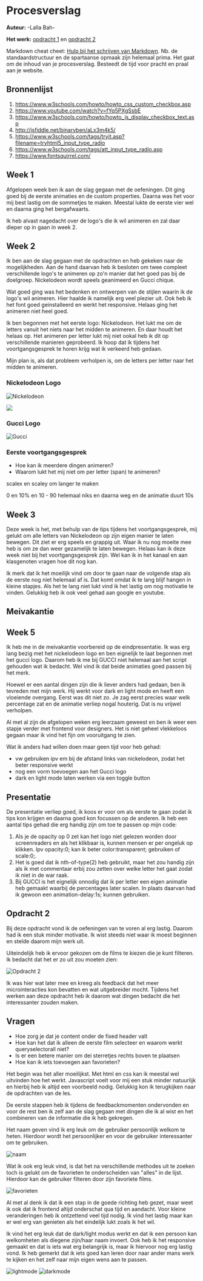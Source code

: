 # Procesverslag
**Auteur:** -Lalla Bah-

**Het werk:** [opdracht 1](opdracht1/index.html) en [opdracht 2](opdracht2/index.html)


Markdown cheat cheet: [Hulp bij het schrijven van Markdown](https://github.com/adam-p/markdown-here/wiki/Markdown-Cheatsheet). Nb. de standaardstructuur en de spartaanse opmaak zijn helemaal prima. Het gaat om de inhoud van je procesverslag. Besteedt de tijd voor pracht en praal aan je website.



## Bronnenlijst
1. https://www.w3schools.com/howto/howto_css_custom_checkbox.asp
2. https://www.youtube.com/watch?v=fYq5PXgSsbE
3. https://www.w3schools.com/howto/howto_js_display_checkbox_text.asp
4. http://jsfiddle.net/binaryben/aLx3m4k5/
5. https://www.w3schools.com/tags/tryit.asp?filename=tryhtml5_input_type_radio
6. https://www.w3schools.com/tags/att_input_type_radio.asp
7. https://www.fontsquirrel.com/



## Week 1

Afgelopen week ben ik aan de slag gegaan met de oefeningen. Dit ging goed bij de eerste animaties en de custom properties. Daarna was het voor mij best lastig om de sommetjes te maken. Meestal lukte de eerste vier wel en daarna ging het bergafwaarts. 

Ik heb alvast nagedacht over de logo's die ik wil animeren en zal daar dieper op in gaan in week 2. 

## Week 2
Ik ben aan de slag gegaan met de opdrachten en heb gekeken naar de mogelijkheden. Aan de hand daarvan heb ik besloten om twee compleet verschillende logo's te animeren op zo'n manier dat het goed pas bij de doelgroep. Nickelodeon wordt speels geanimeerd en Gucci chique.

Wat goed ging was het bedenken en ontwerpen van de stijlen waarin ik de logo's wil animeren. Hier haalde ik namelijk erg veel plezier uit. Ook heb ik het font goed geinstalleerd en werkt het responsive. Helaas ging het animeren niet heel goed. 

Ik ben begonnen met het eerste logo: Nickelodeon. Het lukt me om de letters vanuit het niets naar het midden te animeren. En daar houdt het helaas op. Het animeren per letter lukt mij niet ookal heb ik dit op verschillende manieren geprobeerd. Ik hoop dat ik tijdens het voortgangsgesprek te horen krijg wat ik verkeerd heb gedaan. 

Mijn plan is, als dat probleem verholpen is, om de letters per letter naar het midden te animeren. 

### Nickelodeon Logo
![Nickelodeon](/images/Logo's_FvD_Lalla-01.png "Nickelodeon logo")

<img src="images/Logo's_FvD_Lalla-01.png">

### Gucci Logo
![Gucci](/images/Logo's_FvD_Lalla-02.png "Nickelodeon logo")

### Eerste voortgangsgesprek
- Hoe kan ik meerdere dingen animeren?
- Waarom lukt het mij niet om per letter (span) te animeren?

scalex en scaley om langer te maken

0 en 10% en 10 - 90 helemaal niks en daarna weg
en de animatie duurt 10s

## Week 3

Deze week is het, met behulp van de tips tijdens het voortgangsgesprek, mij gelukt om alle letters van Nickelodeon op zijn eigen manier te laten bewegen. Dit ziet er erg speels en grappig uit. Waar ik nu nog moeite mee heb is om ze dan weer gezamelijk te laten bewegen. Helaas kan ik deze week niet bij het voortgangsgesprek zijn. Wel kan ik in het kanaal en aan klasgenoten vragen hoe dit nog kan.

Ik merk dat ik het moeilijk vind om door te gaan naar de volgende stap als de eerste nog niet helemaal af is. Dat komt omdat ik te lang blijf hangen in kleine stapjes. Als het te lang niet lukt vind ik het lastig om nog motivatie te vinden. Gelukkig heb ik ook veel gehad aan google en youtube.

## Meivakantie

## Week 5

Ik heb me in de meivakantie voorbereid op de eindpresentatie. Ik was erg lang bezig met het nickelodeon logo en ben eignelijk te laat begonnen met het gucci logo. Daarom heb ik me bij GUCCI niet helemaal aan het script gehouden wat ik bedacht. Wel vind ik dat beide animaties goed passen bij het merk.

Hoewel er een aantal dingen zijn die ik liever anders had gedaan, ben ik tevreden met mijn werk. Hij werkt voor dark en light mode en heeft een vloeiende overgang. Eerst was dit niet zo. Je zag eerst precies waar welk percentage zat en de animatie verliep nogal houterig. Dat is nu vrijwel verholpen.

Al met al zijn de afgelopen weken erg leerzaam geweest en ben ik weer een stapje verder met frontend voor designers. Het is niet geheel vlekkeloos gegaan maar ik vind het fijn om vooruitgang te zien. 

Wat ik anders had willen doen maar geen tijd voor heb gehad:
- vw gebruiken ipv em bij de afstand links van nickelodeon, zodat het beter responsive werkt
- nog een vorm toevoegen aan het Gucci logo
- dark en light mode laten werken via een toggle button

## Presentatie

De presentatie verliep goed, ik koos er voor om als eerste te gaan zodat ik tips kon krijgen en daarna goed kon focussen op de anderen. Ik heb een aantal tips gehad die erg handig zijn om toe te passen op mijn code:

1. Als je de opacity op 0 zet kan het logo niet gelezen worden door screenreaders en als het klikbaar is, kunnen mensen er per ongeluk op klikken. Ipv opacity:0; kan ik beter color:transparent; gebruiken of scale:0;.
2. Het is goed dat ik nth-of-type(2) heb gebruikt, maar het zou handig zijn als ik met commentaar erbij zou zetten over welke letter het gaat zodat ik niet in de war raak.
3. Bij GUCCI is het eignelijk onnodig dat ik per letter een eigen animatie heb gemaakt waarbij de percentages later scalen. In plaats daarvan had ik gewoon een animation-delay:1s; kunnen gebruiken. 

## Opdracht 2

Bij deze opdracht vond ik de oefeningen van te voren al erg lastig. Daarom had ik een stuk minder motivatie. Ik wist steeds niet waar ik moest beginnen en stelde daarom mijn werk uit. 

Uiteindelijk heb ik ervoor gekozen om de films te kiezen die je kunt filteren. Ik bedacht dat het er zo uit zou moeten zien:


![Opdracht 2](/images/opdracht2_FvD-01.png "opdracht 2")

Ik was hier wat later mee en kreeg als feedback dat het meer microinteracties kon bevatten en wat uitgebreider mocht. Tijdens het werken aan deze opdracht heb ik daarom wat dingen bedacht die het interessanter zouden maken.

## Vragen
- Hoe zorg je dat je content onder de fixed header valt
- Hoe kan het dat ik alleen de eerste film selecteer en waarom werkt queryselectorall niet?
- Is er een betere manier om dei sterretjes rechts boven te plaatsen
- Hoe kan ik iets toevoegen aan favorieten?

Het begin was het aller moeilijkst. Met html en css kan ik meestal wel uitvinden hoe het werkt. Javascript voelt voor mij een stuk minder natuurlijk en hierbij heb ik altijd een voorbeeld nodig. Gelukkig kon ik terugkijken naar de opdrachten van de les. 

De eerste stappen heb ik tijdens de feedbackmomenten ondervonden en voor de rest ben ik zelf aan de slag gegaan met dingen die ik al wist en het combineren van de informatie die ik heb gekregen.

Het naam geven vind ik erg leuk om de gebruiker persoonlijk welkom te heten. Hierdoor wordt het persoonlijker en voor de gebruiker interessanter om te gebruiken. 

![naam](/images/naam.png "naam")

Wat ik ook erg leuk vind, is dat het na verschillende methodes uit te zoeken toch is gelukt om de favorieten te onderscheiden van "alles" in de lijst. Hierdoor kan de gebruiker filteren door zijn favoriete films.

![favorieten](/images/favorieten.png "favorieten")

Al met al denk ik dat ik een stap in de goede richting heb gezet, maar weet ik ook dat ik frontend altijd onderschat qua tijd en aandacht. Voor kleine veranderingen heb ik ontzettend veel tijd nodig. Ik vind het lastig maar kan er wel erg van genieten als het eindelijk lukt zoals ik het wil.

Ik vind het erg leuk dat de dark/light modus werkt en dat ik een persoon kan welkomheten als diegene zijn/haar naam invoert. Ook heb ik het responsive gemaakt en dat is iets wat erg belangrijk is, maar ik hiervoor nog erg lastig vond. Ik heb gemerkt dat ik iets goed kan leren door naar ander mans werk te kijken en het zelf naar mijn eigen wens aan te passen. 

![lightmode](/images/pagina.png "lightmode")
![darkmode](/images/darkpagina.png "darkmode")